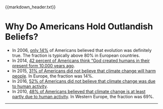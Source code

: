 {{markdown_header.txt}}

# Why Do Americans Hold Outlandish Beliefs? #

* In 2006, [only 14%](http://news.nationalgeographic.com/news/2006/08/060810-evolution.html) of Americans believed that evolution was definitely true. The fraction is typically above 80% in European countries.
* In 2014, [42 percent of Americans think “God created humans in their present form 10,000 years ago](http://www.newsweek.com/2015/10/16/two-numbers-americans-are-nearly-likely-believe-aliens-they-are-evolution-380639.html).
* In 2015, [31% of Americans did not believe that climate change will harm people](http://www.pewglobal.org/2015/11/05/1-concern-about-climate-change-and-its-consequences/#many-see-effects-of-climate-change-now). In Europe, the fraction was 14%.
* In 2016, [52% of Americans did not believe that climate change was due to human activity](http://www.pewinternet.org/2016/10/04/public-views-on-climate-change-and-climate-scientists/).
* In 2010, [48% of Americans believed that climate change is at least partly due to human activity](http://www.gallup.com/poll/147242/worldwide-blame-climate-change-falls-humans.aspx). In Western Europe, the fraction was 69%.



------------